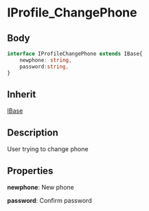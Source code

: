 # IProfile_ChangePhone

## Body

```typescript
interface IProfileChangePhone extends IBase{
    newphone: string,
    password:string,
}
```

## Inherit

[IBase](./../../base/IBase.md)

## Description

User trying to change phone

## Properties

**newphone**: New phone

**password**: Confirm password